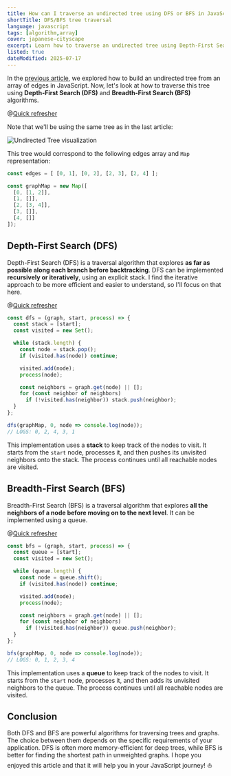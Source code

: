 ```yaml
---
title: How can I traverse an undirected tree using DFS or BFS in JavaScript?
shortTitle: DFS/BFS tree traversal
language: javascript
tags: [algorithm,array]
cover: japanese-cityscape
excerpt: Learn how to traverse an undirected tree using Depth-First Search (DFS) or Breadth-First Search (BFS) in JavaScript.
listed: true
dateModified: 2025-07-17
---
```


In the [previous article](/js/s/undirected-tree-from-edges), we explored how to build an undirected tree from an array of edges in JavaScript. Now, let's look at how to traverse this tree using **Depth-First Search (DFS)** and **Breadth-First Search (BFS)** algorithms.

@[Quick refresher](/js/s/undirected-tree-from-edges)

Note that we'll be using the same tree as in the last article:

![Undirected Tree visualization](./illustrations/undirected-tree.svg)

This tree would correspond to the following edges array and `Map` representation:

```js
const edges = [ [0, 1], [0, 2], [2, 3], [2, 4] ];

const graphMap = new Map([
  [0, [1, 2]],
  [1, []],
  [2, [3, 4]],
  [3, []],
  [4, []]
]);
```

## Depth-First Search (DFS)

Depth-First Search (DFS) is a traversal algorithm that explores **as far as possible along each branch before backtracking**. DFS can be implemented **recursively or iteratively**, using an explicit stack. I find the iterative approach to be more efficient and easier to understand, so I'll focus on that here.

@[Quick refresher](/js/s/data-structures-stack)

```js
const dfs = (graph, start, process) => {
  const stack = [start];
  const visited = new Set();

  while (stack.length) {
    const node = stack.pop();
    if (visited.has(node)) continue;

    visited.add(node);
    process(node);

    const neighbors = graph.get(node) || [];
    for (const neighbor of neighbors)
      if (!visited.has(neighbor)) stack.push(neighbor);
  }
};

dfs(graphMap, 0, node => console.log(node));
// LOGS: 0, 2, 4, 3, 1
```

This implementation uses a **stack** to keep track of the nodes to visit. It starts from the `start` node, processes it, and then pushes its unvisited neighbors onto the stack. The process continues until all reachable nodes are visited.

## Breadth-First Search (BFS)

Breadth-First Search (BFS) is a traversal algorithm that explores **all the neighbors of a node before moving on to the next level**. It can be implemented using a queue.

@[Quick refresher](/js/s/data-structures-queue)

```js
const bfs = (graph, start, process) => {
  const queue = [start];
  const visited = new Set();

  while (queue.length) {
    const node = queue.shift();
    if (visited.has(node)) continue;

    visited.add(node);
    process(node);

    const neighbors = graph.get(node) || [];
    for (const neighbor of neighbors)
      if (!visited.has(neighbor)) queue.push(neighbor);
  }
};

bfs(graphMap, 0, node => console.log(node));
// LOGS: 0, 1, 2, 3, 4
```

This implementation uses a **queue** to keep track of the nodes to visit. It starts from the `start` node, processes it, and then adds its unvisited neighbors to the queue. The process continues until all reachable nodes are visited.

## Conclusion

Both DFS and BFS are powerful algorithms for traversing trees and graphs. The choice between them depends on the specific requirements of your application. DFS is often more memory-efficient for deep trees, while BFS is better for finding the shortest path in unweighted graphs. I hope you enjoyed this article and that it will help you in your JavaScript journey! ⛵
